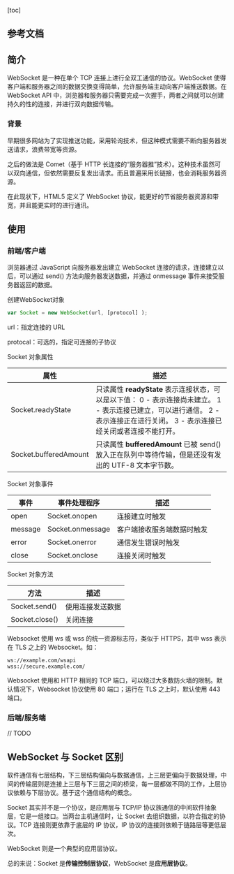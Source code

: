 [toc]

## 参考文档

[百度百科]:(https://baike.baidu.com/item/WebSocket/1953845?fr=aladdin)
[菜鸟教程]:(https://www.runoob.com/html/html5-websocket.html)
[Java实现WebSocket的两种方式]:(https://www.cnblogs.com/onlymate/p/9521327.html)
[Sring MVC 模式下使用websocket]:(https://www.jianshu.com/p/3398d0230e5f)
[java WebSocket开发入门WebSocket]:(https://www.jianshu.com/p/d79bf8174196)

## 简介

WebSocket 是一种在单个 TCP 连接上进行全双工通信的协议。WebSocket 使得客户端和服务器之间的数据交换变得简单，允许服务端主动向客户端推送数据。在 WebSocket API 中，浏览器和服务器只需要完成一次握手，两者之间就可以创建持久的性的连接，并进行双向数据传输。

### 背景

早期很多网站为了实现推送功能，采用轮询技术，但这种模式需要不断向服务器发送请求，浪费带宽等资源。

之后的做法是 Comet（基于 HTTP 长连接的“服务器推”技术）。这种技术虽然可以双向通信，但依然需要反复发出请求。而且普遍采用长链接，也会消耗服务器资源。

在此现状下，HTML5 定义了 WebSocket 协议，能更好的节省服务器资源和带宽，并且能更实时的进行通讯。

## 使用

### 前端/客户端

浏览器通过 JavaScript 向服务器发出建立 WebSocket 连接的请求，连接建立以后，可以通过 send() 方法向服务器发送数据，并通过 onmessage 事件来接受服务器返回的数据。

创建WebSocket对象

```javascript
var Socket = new WebSocket(url, [protocol] );
```

url：指定连接的 URL

protocal：可选的，指定可连接的子协议



Socket 对象属性

| 属性                  | 描述                                                         |
| --------------------- | ------------------------------------------------------------ |
| Socket.readyState     | 只读属性 **readyState** 表示连接状态，可以是以下值： 0 - 表示连接尚未建立。 1 - 表示连接已建立，可以进行通信。 2 - 表示连接正在进行关闭。 3 - 表示连接已经关闭或者连接不能打开。 |
| Socket.bufferedAmount | 只读属性 **bufferedAmount** 已被 send() 放入正在队列中等待传输，但是还没有发出的 UTF-8 文本字节数。 |

Socket 对象事件

| 事件    | 事件处理程序     | 描述                       |
| ------- | ---------------- | -------------------------- |
| open    | Socket.onopen    | 连接建立时触发             |
| message | Socket.onmessage | 客户端接收服务端数据时触发 |
| error   | Socket.onerror   | 通信发生错误时触发         |
| close   | Socket.onclose   | 连接关闭时触发             |

Socket 对象方法

| 方法           | 描述             |
| -------------- | ---------------- |
| Socket.send()  | 使用连接发送数据 |
| Socket.close() | 关闭连接         |



Websocket 使用 ws 或 wss 的统一资源标志符，类似于 HTTPS，其中 wss 表示在 TLS 之上的 Websocket。如：

```
ws://example.com/wsapi
wss://secure.example.com/
```

Websocket 使用和 HTTP 相同的 TCP 端口，可以绕过大多数防火墙的限制。默认情况下，Websocket 协议使用 80 端口；运行在 TLS 之上时，默认使用 443 端口。

### 后端/服务端

// TODO 

## WebSocket 与 Socket 区别

软件通信有七层结构，下三层结构偏向与数据通信，上三层更偏向于数据处理，中间的传输层则是连接上三层与下三层之间的桥梁，每一层都做不同的工作，上层协议依赖与下层协议。基于这个通信结构的概念。

Socket 其实并不是一个协议，是应用层与 TCP/IP 协议族通信的中间软件抽象层，它是一组接口。当两台主机通信时，让 Socket 去组织数据，以符合指定的协议。TCP 连接则更依靠于底层的 IP 协议，IP 协议的连接则依赖于链路层等更低层次。

WebSocket 则是一个典型的应用层协议。

总的来说：Socket 是**传输控制层协议**，WebSocket 是**应用层协议**。